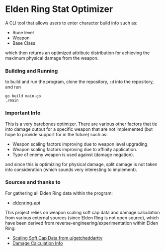 # Elden Ring Stat Optimizer

A CLI tool that allows users to enter character build info such as:
- Rune level  
- Weapon
- Base Class 

 which then returns an optimized attribute distribution for achieving the maximum physical damage from the weapon.

### Building and Running
to build and run the program, clone the repository, `cd` into the repository, and run
```
go build main.go
./main
```
### Important Info
This is a very barebones optimizer. There are various other factors that tie into damage output for a specific weapon that are not implemented (but hope to provide support for in the future) such as:
- Weapon scaling factors improving due to weapon level upgrading.
- Weapon scaling factors improving due to affinity application.
- Type of enemy weapon is used against (damage negation).

and since this is optimizing for physical damage, split damage is not taken into consideration (which sounds very interesting to implement). 

### Sources and thanks to
For gathering all Elden Ring data within the program:
- [eldenring-api](https://github.com/deliton/eldenring-api)

This project relies on weapon scaling soft cap data and damage calculation from various external sources (since Elden Ring is not open source), which have been derived from reverse-engineering/experimentation within Elden Ring:

- [Scaling Soft Cap Data from u/getcheddarttv](https://www.reddit.com/r/Eldenring/comments/ta9kmj/put_this_soft_cap_cheat_sheet_together_credit_to/)   
- [Damage Calculation Info](https://eldenring.wiki.fextralife.com/Calculating+Damage)

